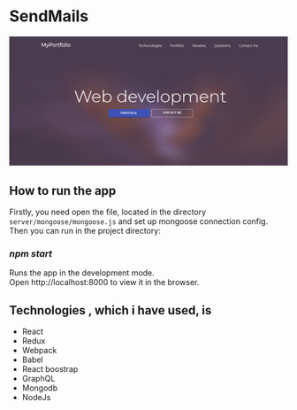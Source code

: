 # SendMails 

![alt text](https://github.com/ValValeria/React_NodeJs_GraphQL/blob/master/screen.png?raw=true)

## How to run the app
Firstly, you need open the file, located in the directory `server/mongoose/mongoose.js` and set up mongoose connection config. Then you can run in the project directory:

### *npm start*

Runs the app in the development mode.<br />
Open http://localhost:8000  to view it in the browser.

## Technologies , which i have used, is 
* React
* Redux
* Webpack
* Babel
* React boostrap
* GraphQL
* Mongodb
* NodeJs

